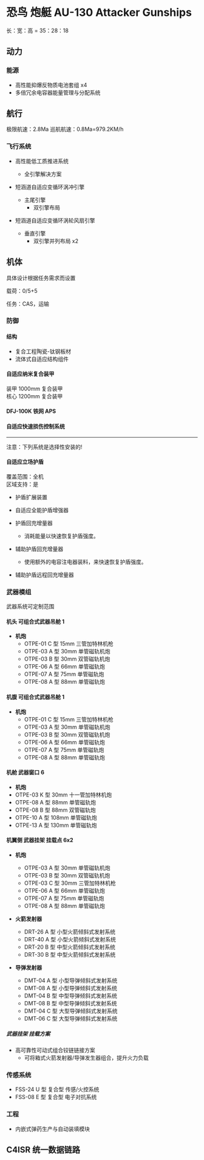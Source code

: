 # 恐鸟 炮艇 AU-130 Attacker Gunships

长：宽：高 = 35：28：18

## 动力

### 能源

- 高性能抑爆反物质电池套组 x4
- 多倍冗余电容器能量管理与分配系统

## 航行

极限航速：2.8Ma
巡航航速：0.8Ma=979.2KM/h

### 飞行系统

- 高性能低工质推进系统
  - 全引擎解决方案

- 短涵道自适应变循环涡冲引擎
  - 主尾引擎
    - 双引擎布局

- 短涵道自适应变循环涡轮风扇引擎
  - 垂直引擎
    - 双引擎并列布局 x2

## 机体

具体设计根据任务需求而设置

载荷：0/5+5

任务：CAS，运输

### 防御

#### 结构

- 复合工程陶瓷-钛钢板材
- 流体式自适应结构组件

#### 自适应纳米复合装甲

装甲 1000mm 复合装甲  
核心 1200mm 复合装甲

#### DFJ-100K 铁网 APS

#### 自适应快速损伤控制系统

---

注意：下列系统是选择性安装的!

#### 自适应立场护盾

覆盖范围：全机  
区域支持：是

- 护盾扩展装置

- 自适应全能护盾增强器

- 护盾回充增量器
  - 消耗能量以快速恢复护盾强度。

- 辅助护盾回充增量器
  - 使用额外的电容注电器装料，来快速恢复护盾强度。

- 辅助护盾远程回充增量器

### 武器模组

武器系统可定制范围

#### 机头 可组合式武器吊舱 1

- **机炮**
  - OTPE-01 C 型 15mm 三管加特林机枪
  - OTPE-03 A 型 30mm 单管磁轨机炮
  - OTPE-03 B 型 30mm 双管磁轨机炮
  - OTPE-06 A 型 66mm 单管磁轨炮
  - OTPE-07 A 型 75mm 单管磁轨炮
  - OTPE-08 A 型 88mm 单管磁轨炮

#### 机腹 可组合式武器吊舱 1

- **机炮**
  - OTPE-01 C 型 15mm 三管加特林机枪
  - OTPE-03 A 型 30mm 单管磁轨机炮
  - OTPE-03 B 型 30mm 双管磁轨机炮
  - OTPE-06 A 型 66mm 单管磁轨炮
  - OTPE-07 A 型 75mm 单管磁轨炮
  - OTPE-08 A 型 88mm 单管磁轨炮

#### 机舱 武器窗口 6

- **机炮**
- OTPE-03 K 型 30mm 十一管加特林机炮
- OTPE-08 A 型 88mm 单管磁轨炮
- OTPE-08 B 型 88mm 双管磁轨炮
- OTPE-10 A 型 108mm 单管磁轨炮
- OTPE-13 A 型 130mm 单管磁轨炮

#### 机翼侧 武器挂架 挂载点 6x2

- **机炮**
  - OTPE-03 A 型 30mm 单管磁轨机炮
  - OTPE-03 B 型 30mm 双管磁轨机炮
  - OTPE-03 C 型 30mm 三管加特林机枪
  - OTPE-06 A 型 66mm 单管磁轨炮
  - OTPE-07 A 型 75mm 单管磁轨炮
  - OTPE-08 A 型 88mm 单管磁轨炮

- **火箭发射器**

  - DRT-26 A 型 小型火箭倾斜式发射系统
  - DRT-40 A 型 小型火箭倾斜式发射系统
  - DRT-20 B 型 中型火箭倾斜式发射系统
  - DRT-30 B 型 中型火箭倾斜式发射系统

- **导弹发射器**
  - DMT-04 A 型 小型导弹倾斜式发射系统
  - DMT-08 A 型 小型导弹倾斜式发射系统
  - DMT-04 B 型 中型导弹倾斜式发射系统
  - DMT-08 B 型 中型导弹倾斜式发射系统
  - DMT-04 C 型 大型导弹倾斜式发射系统
  - DMT-06 C 型 大型导弹倾斜式发射系统

##### 武器挂架 挂载方案

- 高可靠性可动式组合铰链链接方案
  - 可将箱式火箭发射器/导弹发生器组合，提升火力负载

### 传感系统

- FSS-24 U 型 复合型 传感/火控系统
- FSS-08 E 型 复合型 电子对抗系统

### 工程

- 内嵌式弹药生产与自动装填模块

## C4ISR 统一数据链路